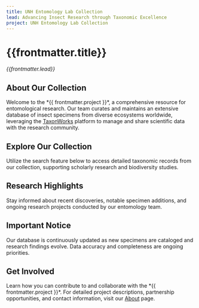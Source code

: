 ```yaml
---
title: UNH Entomology Lab Collection
lead: Advancing Insect Research through Taxonomic Excellence
project: UNH Entomology Lab Collection
---
```


# {{frontmatter.title}}  
_{{frontmatter.lead}}_

<div class="bg-white shadow-md rounded-lg p-8 my-8">
  <h2 class="text-2xl font-bold mb-4">About Our Collection</h2>  
  <p>Welcome to the *{{ frontmatter.project }}*, a comprehensive resource for entomological research. Our team curates and maintains an extensive database of insect specimens from diverse ecosystems worldwide, leveraging the <a href="https://taxonworks.org" class="text-blue-600 hover:underline">TaxonWorks</a> platform to manage and share scientific data with the research community.</p>
</div>

<div class="bg-gray-100 border border-gray-300 rounded-lg p-8 my-8">
  <h2 class="text-2xl font-bold mb-4">Explore Our Collection</h2>
  <p>Utilize the search feature below to access detailed taxonomic records from our collection, supporting scholarly research and biodiversity studies.</p>  
  <autocomplete-otu class="w-full max-w-lg mx-auto my-4"/>
</div>

<div class="bg-white shadow-md rounded-lg p-8 my-8">
  <h2 class="text-2xl font-bold mb-4">Research Highlights</h2>
  <p class="text-gray-700">Stay informed about recent discoveries, notable specimen additions, and ongoing research projects conducted by our entomology team.</p>
</div>

<div class="bg-gray-100 border border-gray-300 rounded-lg p-8 my-8">
  <h2 class="text-2xl font-bold mb-4">Important Notice</h2>
  <p class="text-gray-700">Our database is continuously updated as new specimens are cataloged and research findings evolve. Data accuracy and completeness are ongoing priorities.</p>
</div>

<div class="bg-white shadow-md rounded-lg p-8 my-8">
  <h2 class="text-2xl font-bold mb-4">Get Involved</h2>
  <p>Learn how you can contribute to and collaborate with the *{{ frontmatter.project }}*. For detailed project descriptions, partnership opportunities, and contact information, visit our <a href="/about" class="text-blue-600 hover:underline">About</a> page.</p>
</div>
